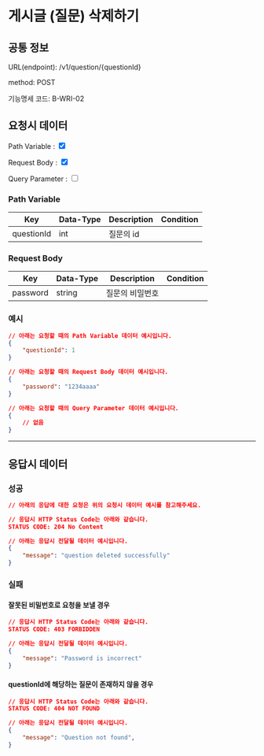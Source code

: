 # 게시글 (질문) 삭제하기

## 공통 정보


<!-- 요청 시 URL 입니다. Root url에 대해서는 제외하고 서술합니다. -->
URL(endpoint): /v1/question/{questionId}

<!-- 요청 시 method 입니다. HTTP method를 기준으로 합니다. -->
method: POST

<!-- 요청 시 기능명세 코드 입니다. API가 활용되는 페이지를 기준으로 합니다. -->
기능명세 코드: B-WRI-02

## 요청시 데이터

<!-- 요청시에 Path Variable, Request Parameter, 혹은 Query Parameter가 필요한 지에 대해 체크합니다. -->
<!-- 만약 해당되는 데이터가 없다면 표를 비워주세요. 제목을 포함한 항목을 지우시면 됩니다.-->
Path Variable : <input type="checkbox" value="Path Variable" checked>

Request Body : <input type="checkbox" value="Request Body" checked>

Query Parameter : <input type="checkbox" value="Query Parameter">

### Path Variable

<!-- 요청 시 데이터에 대해 명시하는 테이블입니다. -->
<!-- Key, Data-Type, Description, Condition 순으로 작성해주세요. -->
<!-- Key는 요청 시 데이터의 Key를,
    Data-Type은 요청 시 데이터의 Data-Type을,
    Description은 요청 시 데이터의 설명을,
    Condition은 요청 시 데이터의 조건을 명시해주세요. -->
| Key | Data-Type | Description | Condition |
| --- | --- | --- | --- |
| questionId | int | 질문의 id | |

### Request Body 

<!-- 요청 시 데이터에 대해 명시하는 테이블입니다. -->
<!-- Key, Data-Type, Description, Condition 순으로 작성해주세요. -->
<!-- Key는 요청 시 데이터의 Key를,
    Data-Type은 요청 시 데이터의 Data-Type을,
    Description은 요청 시 데이터의 설명을,
    Condition은 요청 시 데이터의 조건을 명시해주세요. -->
| Key | Data-Type | Description | Condition |
| --- | --- | --- | --- |
| password | string | 질문의 비밀번호 | |

### 예시

```json
// 아래는 요청할 때의 Path Variable 데이터 예시입니다.
{
    "questionId": 1
}

// 아래는 요청할 때의 Request Body 데이터 예시입니다.
{
    "password": "1234aaaa"
}

// 아래는 요청할 때의 Query Parameter 데이터 예시입니다.
{
    // 없음
}
```

***

## 응답시 데이터

### 성공

```json
// 아래의 응답에 대한 요청은 위의 요청시 데이터 예시를 참고해주세요.

// 응답시 HTTP Status Code는 아래와 같습니다.
STATUS CODE: 204 No Content

// 아래는 응답시 전달될 데이터 예시입니다.
{
    "message": "question deleted successfully"
}
```

### 실패

#### 잘못된 비밀번호로 요청을 보낼 경우
<!-- 실패시에는 어떻게 해서 실패한 코드인지 반드시 실패 사유를 적어주세요. -->

```json
// 응답시 HTTP Status Code는 아래와 같습니다.
STATUS CODE: 403 FORBIDDEN

// 아래는 응답시 전달될 데이터 예시입니다.
{
    "message": "Password is incorrect"
}
```

#### questionId에 해당하는 질문이 존재하지 않을 경우
<!-- 실패시에는 어떻게 해서 실패한 코드인지 반드시 실패 사유를 적어주세요. -->

```json
// 응답시 HTTP Status Code는 아래와 같습니다.
STATUS CODE: 404 NOT FOUND

// 아래는 응답시 전달될 데이터 예시입니다.
{
    "message": "Question not found",
}
```
<!-- 실패 사유가 여러가지 존재하여서 2개 이상의 실패 응답을 정의할 때에는 복수의 ### [실패사유] 탭을 만들어 주세요.-->